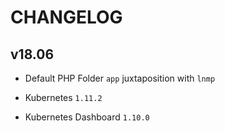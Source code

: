 # CHANGELOG

## v18.06

* Default PHP Folder `app` juxtaposition with `lnmp`

* Kubernetes `1.11.2`

* Kubernetes Dashboard `1.10.0`
